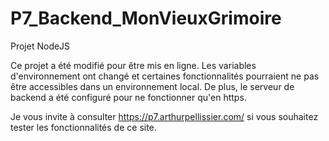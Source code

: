 # P7_Backend_MonVieuxGrimoire
Projet NodeJS 

Ce projet a été modifié pour être mis en ligne. Les variables d'environnement ont changé et certaines fonctionnalités pourraient ne pas être accessibles dans un environnement local. De plus, le serveur de backend a été configuré pour ne fonctionner qu'en https.

Je vous invite à consulter https://p7.arthurpellissier.com/ si vous souhaitez tester les fonctionnalités de ce site.
